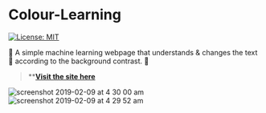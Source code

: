 # Colour-Learning

[![License: MIT](https://img.shields.io/badge/License-MIT-yellow.svg)](https://opensource.org/licenses/MIT)

🔷 A simple machine learning webpage that understands & changes the text 🌈 according to the background contrast. 🔶

>****[Visit the site here](https://xenodochial-cray-7d5c5c.netlify.com/)**

![screenshot 2019-02-09 at 4 30 00 am](https://user-images.githubusercontent.com/41565823/52515975-67e43f80-2c23-11e9-8291-43796ad27475.png)
![screenshot 2019-02-09 at 4 29 52 am](https://user-images.githubusercontent.com/41565823/52515976-67e43f80-2c23-11e9-9b87-329ef94d3d60.png)

